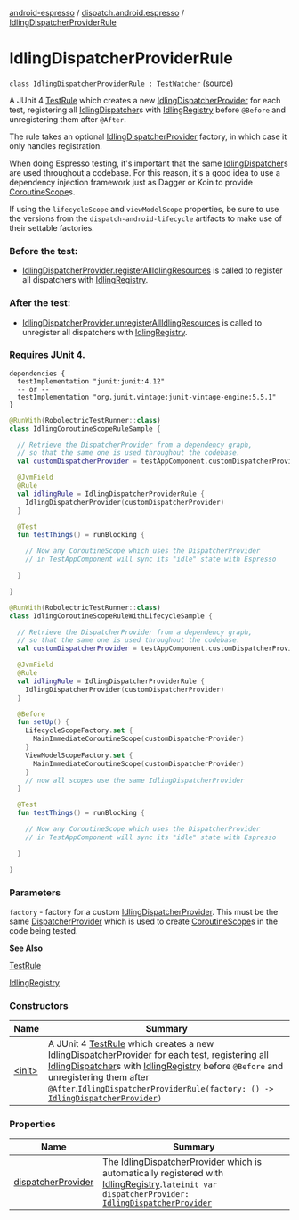 [android-espresso](../../index.md) / [dispatch.android.espresso](../index.md) / [IdlingDispatcherProviderRule](./index.md)

# IdlingDispatcherProviderRule

`class IdlingDispatcherProviderRule : `[`TestWatcher`](https://junit.org/junit4/javadoc/latest/org/junit/rules/TestWatcher.html) [(source)](https://github.com/RBusarow/Dispatch/tree/master/android-espresso/src/main/java/dispatch/android/espresso/IdlingDispatcherProviderRule.kt#L59)

A JUnit 4 [TestRule](https://junit.org/junit4/javadoc/latest/org/junit/rules/TestRule.html) which creates a new [IdlingDispatcherProvider](../-idling-dispatcher-provider/index.md) for each test,
registering all [IdlingDispatcher](../-idling-dispatcher/index.md)s with [IdlingRegistry](https://developer.android.com/reference/androidx/test/androidx/test/espresso/IdlingRegistry.html) before `@Before` and unregistering them after `@After`.

The rule takes an optional [IdlingDispatcherProvider](../-idling-dispatcher-provider/index.md) factory, in which case it only handles registration.

When doing Espresso testing, it's important that the same [IdlingDispatcher](../-idling-dispatcher/index.md)s are used throughout a codebase.
For this reason, it's a good idea to use a dependency injection framework just as Dagger or Koin
to provide [CoroutineScope](https://kotlin.github.io/kotlinx.coroutines/kotlinx-coroutines-core/kotlinx.coroutines/-coroutine-scope/index.html)s.

If using the `lifecycleScope` and `viewModelScope` properties,
be sure to use the versions from the `dispatch-android-lifecycle` artifacts to make use of their settable factories.

### Before the test:

* [IdlingDispatcherProvider.registerAllIdlingResources](../register-all-idling-resources.md) is called to register all dispatchers with [IdlingRegistry](https://developer.android.com/reference/androidx/test/androidx/test/espresso/IdlingRegistry.html).

### After the test:

* [IdlingDispatcherProvider.unregisterAllIdlingResources](../unregister-all-idling-resources.md) is called to unregister all dispatchers with [IdlingRegistry](https://developer.android.com/reference/androidx/test/androidx/test/espresso/IdlingRegistry.html).

### Requires JUnit 4.

```
dependencies {
  testImplementation "junit:junit:4.12"
  -- or --
  testImplementation "org.junit.vintage:junit-vintage-engine:5.5.1"
}
```

``` kotlin
@RunWith(RobolectricTestRunner::class)
class IdlingCoroutineScopeRuleSample {

  // Retrieve the DispatcherProvider from a dependency graph,
  // so that the same one is used throughout the codebase.
  val customDispatcherProvider = testAppComponent.customDispatcherProvider

  @JvmField
  @Rule
  val idlingRule = IdlingDispatcherProviderRule {
    IdlingDispatcherProvider(customDispatcherProvider)
  }

  @Test
  fun testThings() = runBlocking {

    // Now any CoroutineScope which uses the DispatcherProvider
    // in TestAppComponent will sync its "idle" state with Espresso

  }

}
```

``` kotlin
@RunWith(RobolectricTestRunner::class)
class IdlingCoroutineScopeRuleWithLifecycleSample {

  // Retrieve the DispatcherProvider from a dependency graph,
  // so that the same one is used throughout the codebase.
  val customDispatcherProvider = testAppComponent.customDispatcherProvider

  @JvmField
  @Rule
  val idlingRule = IdlingDispatcherProviderRule {
    IdlingDispatcherProvider(customDispatcherProvider)
  }

  @Before
  fun setUp() {
    LifecycleScopeFactory.set {
      MainImmediateCoroutineScope(customDispatcherProvider)
    }
    ViewModelScopeFactory.set {
      MainImmediateCoroutineScope(customDispatcherProvider)
    }
    // now all scopes use the same IdlingDispatcherProvider
  }

  @Test
  fun testThings() = runBlocking {

    // Now any CoroutineScope which uses the DispatcherProvider
    // in TestAppComponent will sync its "idle" state with Espresso

  }

}
```

### Parameters

`factory` - factory for a custom [IdlingDispatcherProvider](../-idling-dispatcher-provider/index.md).
This must be the same [DispatcherProvider](https://rbusarow.github.io/Dispatch/core/dispatch.core/-dispatcher-provider/index.md) which is used to create [CoroutineScope](https://kotlin.github.io/kotlinx.coroutines/kotlinx-coroutines-core/kotlinx.coroutines/-coroutine-scope/index.html)s in the code being tested.

**See Also**

[TestRule](https://junit.org/junit4/javadoc/latest/org/junit/rules/TestRule.html)

[IdlingRegistry](https://developer.android.com/reference/androidx/test/androidx/test/espresso/IdlingRegistry.html)

### Constructors

| Name | Summary |
|---|---|
| [&lt;init&gt;](-init-.md) | A JUnit 4 [TestRule](https://junit.org/junit4/javadoc/latest/org/junit/rules/TestRule.html) which creates a new [IdlingDispatcherProvider](../-idling-dispatcher-provider/index.md) for each test, registering all [IdlingDispatcher](../-idling-dispatcher/index.md)s with [IdlingRegistry](https://developer.android.com/reference/androidx/test/androidx/test/espresso/IdlingRegistry.html) before `@Before` and unregistering them after `@After`.`IdlingDispatcherProviderRule(factory: () -> `[`IdlingDispatcherProvider`](../-idling-dispatcher-provider/index.md)`)` |

### Properties

| Name | Summary |
|---|---|
| [dispatcherProvider](dispatcher-provider.md) | The [IdlingDispatcherProvider](../-idling-dispatcher-provider/index.md) which is automatically registered with [IdlingRegistry](https://developer.android.com/reference/androidx/test/androidx/test/espresso/IdlingRegistry.html).`lateinit var dispatcherProvider: `[`IdlingDispatcherProvider`](../-idling-dispatcher-provider/index.md) |
